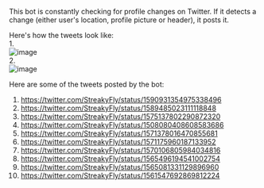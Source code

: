 This bot is constantly checking for profile changes on Twitter. If it detects a change (either user's location, profile picture or header), it posts it.

Here's how the tweets look like:  
1.  
![image](https://user-images.githubusercontent.com/53691430/202689034-59a9e332-cea9-4dbb-a2d0-06aa3df8e5a3.png)  
2.  
![image](https://user-images.githubusercontent.com/53691430/202689282-61d4c250-4ce5-4c89-984d-3bf536de796f.png)

Here are some of the tweets posted by the bot:
1. https://twitter.com/StreakyFly/status/1590931354975338496
2. https://twitter.com/StreakyFly/status/1589485023111118848
3. https://twitter.com/StreakyFly/status/1575137802290872320
4. https://twitter.com/StreakyFly/status/1508080408608583686
5. https://twitter.com/StreakyFly/status/1571378016470855681
6. https://twitter.com/StreakyFly/status/1571175960187133952
7. https://twitter.com/StreakyFly/status/1570106805984034816
8. https://twitter.com/StreakyFly/status/1565496194541002754
9. https://twitter.com/StreakyFly/status/1565081331129896960
10. https://twitter.com/StreakyFly/status/1561547692869812224
